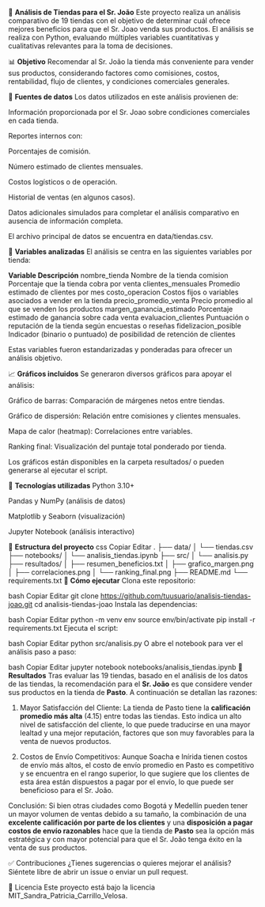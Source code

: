 🛒 **Análisis de Tiendas para el Sr. João**
Este proyecto realiza un análisis comparativo de 19 tiendas con el objetivo de determinar cuál ofrece mejores beneficios para que el Sr. Joao venda sus productos. El análisis se realiza con Python, evaluando múltiples variables cuantitativas y cualitativas relevantes para la toma de decisiones.

📊 **Objetivo**
Recomendar al Sr. João la tienda más conveniente para vender sus productos, considerando factores como comisiones, costos, rentabilidad, flujo de clientes, y condiciones comerciales generales.

🧾 **Fuentes de datos**
Los datos utilizados en este análisis provienen de:

Información proporcionada por el Sr. Joao sobre condiciones comerciales en cada tienda.

Reportes internos con:

Porcentajes de comisión.

Número estimado de clientes mensuales.

Costos logísticos o de operación.

Historial de ventas (en algunos casos).

Datos adicionales simulados para completar el análisis comparativo en ausencia de información completa.

El archivo principal de datos se encuentra en data/tiendas.csv.

📌 **Variables analizadas**
El análisis se centra en las siguientes variables por tienda:

**Variable	Descripción**
nombre_tienda	Nombre de la tienda
comision	Porcentaje que la tienda cobra por venta
clientes_mensuales	Promedio estimado de clientes por mes
costo_operacion	Costos fijos o variables asociados a vender en la tienda
precio_promedio_venta	Precio promedio al que se venden los productos
margen_ganancia_estimado	Porcentaje estimado de ganancia sobre cada venta
evaluacion_clientes	Puntuación o reputación de la tienda según encuestas o reseñas
fidelizacion_posible	Indicador (binario o puntuado) de posibilidad de retención de clientes

Estas variables fueron estandarizadas y ponderadas para ofrecer un análisis objetivo.

📈 **Gráficos incluidos**
Se generaron diversos gráficos para apoyar el análisis:

Gráfico de barras: Comparación de márgenes netos entre tiendas.

Gráfico de dispersión: Relación entre comisiones y clientes mensuales.

Mapa de calor (heatmap): Correlaciones entre variables.

Ranking final: Visualización del puntaje total ponderado por tienda.

Los gráficos están disponibles en la carpeta resultados/ o pueden generarse al ejecutar el script.

🧰 **Tecnologías utilizadas**
Python 3.10+

Pandas y NumPy (análisis de datos)

Matplotlib y Seaborn (visualización)

Jupyter Notebook (análisis interactivo)

📁 **Estructura del proyecto**
css
Copiar
Editar
.
├── data/
│   └── tiendas.csv
├── notebooks/
│   └── analisis_tiendas.ipynb
├── src/
│   └── analisis.py
├── resultados/
│   ├── resumen_beneficios.txt
│   ├── grafico_margen.png
│   ├── correlaciones.png
│   └── ranking_final.png
├── README.md
└── requirements.txt
🚀 **Cómo ejecutar**
Clona este repositorio:

bash
Copiar
Editar
git clone https://github.com/tuusuario/analisis-tiendas-joao.git
cd analisis-tiendas-joao
Instala las dependencias:

bash
Copiar
Editar
python -m venv env
source env/bin/activate
pip install -r requirements.txt
Ejecuta el script:

bash
Copiar
Editar
python src/analisis.py
O abre el notebook para ver el análisis paso a paso:

bash
Copiar
Editar
jupyter notebook notebooks/analisis_tiendas.ipynb
📌 **Resultados**
Tras evaluar las 19 tiendas, basado en el análisis de los datos de las tiendas, la recomendación para el **Sr. João** 
es que considere vender sus productos en la tienda de **Pasto**.
A continuación se detallan las razones:

1. Mayor Satisfacción del Cliente:
La tienda de Pasto tiene la **calificación promedio más alta** (4.15) entre todas las tiendas. Esto indica un alto nivel de satisfacción del cliente,
lo que puede traducirse en una mayor lealtad y una mejor reputación, factores que son muy favorables para la venta de nuevos productos.

3. Costos de Envío Competitivos:
Aunque Soacha e Inírida tienen costos de envío más altos, el costo de envío promedio en Pasto es competitivo y se encuentra en el rango superior,
lo que sugiere que los clientes de esta área están dispuestos a pagar por el envío, lo que puede ser beneficioso para el Sr. João.

Conclusión:
Si bien otras ciudades como Bogotá y Medellín pueden tener un mayor volumen de ventas debido a su tamaño, la combinación de una **excelente 
calificación por parte de los clientes** y una **disposición a pagar costos de envío razonables** hace que la tienda de **Pasto** sea la opción más estratégica 
y con mayor potencial para que el Sr. João tenga éxito en la venta de sus productos.

✅ Contribuciones
¿Tienes sugerencias o quieres mejorar el análisis? Siéntete libre de abrir un issue o enviar un pull request.

📄 Licencia
Este proyecto está bajo la licencia MIT_Sandra_Patricia_Carrillo_Velosa.
